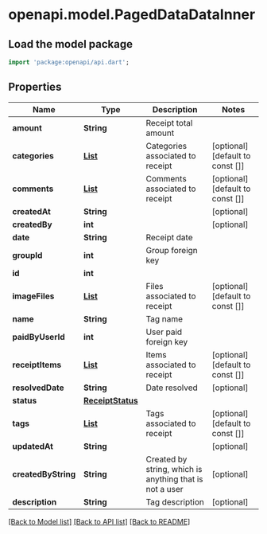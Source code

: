 # openapi.model.PagedDataDataInner

## Load the model package
```dart
import 'package:openapi/api.dart';
```

## Properties
Name | Type | Description | Notes
------------ | ------------- | ------------- | -------------
**amount** | **String** | Receipt total amount | 
**categories** | [**List<Category>**](Category.md) | Categories associated to receipt | [optional] [default to const []]
**comments** | [**List<Comment>**](Comment.md) | Comments associated to receipt | [optional] [default to const []]
**createdAt** | **String** |  | [optional] 
**createdBy** | **int** |  | [optional] 
**date** | **String** | Receipt date | 
**groupId** | **int** | Group foreign key | 
**id** | **int** |  | 
**imageFiles** | [**List<FileData>**](FileData.md) | Files associated to receipt | [optional] [default to const []]
**name** | **String** | Tag name | 
**paidByUserId** | **int** | User paid foreign key | 
**receiptItems** | [**List<Item>**](Item.md) | Items associated to receipt | [optional] [default to const []]
**resolvedDate** | **String** | Date resolved | [optional] 
**status** | [**ReceiptStatus**](ReceiptStatus.md) |  | 
**tags** | [**List<Tag>**](Tag.md) | Tags associated to receipt | [optional] [default to const []]
**updatedAt** | **String** |  | [optional] 
**createdByString** | **String** | Created by string, which is anything that is not a user | [optional] 
**description** | **String** | Tag description | [optional] 

[[Back to Model list]](../README.md#documentation-for-models) [[Back to API list]](../README.md#documentation-for-api-endpoints) [[Back to README]](../README.md)


